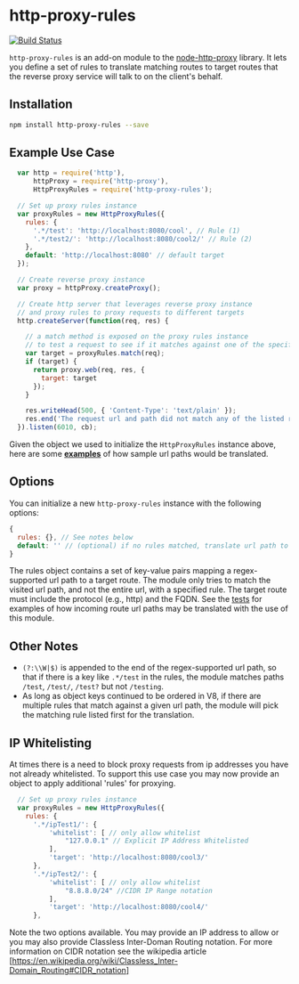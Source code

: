 
http-proxy-rules
======

[![Build Status](https://travis-ci.org/donasaur/http-proxy-rules.svg?branch=master)](https://travis-ci.org/donasaur/http-proxy-rules)

`http-proxy-rules` is an add-on module to the [node-http-proxy](https://github.com/nodejitsu/node-http-proxy) library. It lets you define a set of rules to translate matching routes to target routes that the reverse proxy service will talk to on the client's behalf.

## Installation
```sh
npm install http-proxy-rules --save
```

## Example Use Case
```js
  var http = require('http'),
      httpProxy = require('http-proxy'),
      HttpProxyRules = require('http-proxy-rules');

  // Set up proxy rules instance
  var proxyRules = new HttpProxyRules({
    rules: {
      '.*/test': 'http://localhost:8080/cool', // Rule (1)
      '.*/test2/': 'http://localhost:8080/cool2/' // Rule (2)
    },
    default: 'http://localhost:8080' // default target
  });

  // Create reverse proxy instance
  var proxy = httpProxy.createProxy();

  // Create http server that leverages reverse proxy instance
  // and proxy rules to proxy requests to different targets
  http.createServer(function(req, res) {

    // a match method is exposed on the proxy rules instance
    // to test a request to see if it matches against one of the specified rules
    var target = proxyRules.match(req);
    if (target) {
      return proxy.web(req, res, {
        target: target
      });
    }

    res.writeHead(500, { 'Content-Type': 'text/plain' });
    res.end('The request url and path did not match any of the listed rules!');
  }).listen(6010, cb);
```

Given the object we used to initialize the `HttpProxyRules` instance above, here are some [**examples**](test/index.tests.js#L38) of how sample url paths would be translated.

## Options

You can initialize a new `http-proxy-rules` instance with the following options:

```js
{
  rules: {}, // See notes below
  default: '' // (optional) if no rules matched, translate url path to specified default
}
```
The rules object contains a set of key-value pairs mapping a regex-supported url path to a target route. The module only tries to match the visited url path, and not the entire url, with a specified rule. The target route must include the protocol (e.g., http) and the FQDN. See the [tests](test/index.tests.js) for examples of how incoming route url paths may be translated with the use of this module.

## Other Notes
* `(?:\\W|$)` is appended to the end of the regex-supported url path, so that if there is a key like  `.*/test` in the rules, the module matches paths `/test`, `/test/`, `/test?` but not `/testing`.
* As long as object keys continued to be ordered in V8, if there are multiple rules that match against a given url path, the module will pick the matching rule listed first for the translation.

## IP Whitelisting
At times there is a need to block proxy requests from ip addresses you have not already whitelisted. To support this use case you may now provide an object to apply additional 'rules' for proxying.


```js
  // Set up proxy rules instance
  var proxyRules = new HttpProxyRules({
    rules: {
      '.*/ipTest1/': { 
          'whitelist': [ // only allow whitelist
              "127.0.0.1" // Explicit IP Address Whitelisted
          ],
          'target': 'http://localhost:8080/cool3/'
      },
      '.*/ipTest2/': { 
          'whitelist': [ // only allow whitelist
              "8.8.8.0/24" //CIDR IP Range notation
          ],
          'target': 'http://localhost:8080/cool4/'
      },

```
Note the two options available. You may provide an IP address to allow or you may also provide Classless Inter-Doman Routing notation. For more information on CIDR notation see the wikipedia article [https://en.wikipedia.org/wiki/Classless_Inter-Domain_Routing#CIDR_notation]
